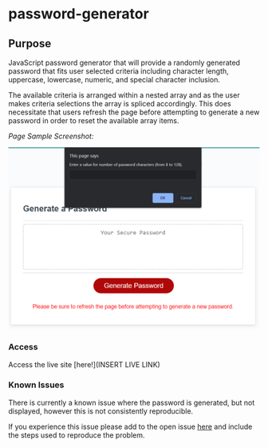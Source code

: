 # password-generator

## Purpose
JavaScript password generator that will provide a randomly generated password that fits user selected criteria including character length, uppercase, lowercase, numeric, and special character inclusion.

The available criteria is arranged within a nested array and as the user makes criteria selections the array is spliced accordingly. This does necessitate that users refresh the page before attempting to generate a new password in order to reset the available array items.

_Page Sample Screenshot:_

![Password Generator Sample](./assets/images/password-generator-sample-screenshot.png)

### Access

Access the live site [here!](INSERT LIVE LINK)

### Known Issues

There is currently a known issue where the password is generated, but not displayed, however this is not consistently reproducible. 

If you experience this issue please add to the open issue [here](https://github.com/LSabin23/password-generator/issues) and include the steps used to reproduce the problem.
